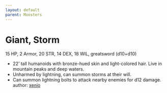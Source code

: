 ```yaml
---
layout: default
parent: Monsters
---
```

# Giant, Storm
15 HP, 2 Armor, 20 STR, 14 DEX, 18 WIL, greatsword (d10+d10)  
- 22’ tall humanoids with bronze-hued skin and light-colored hair. Live in mountain peaks and deep waters.  
- Unharmed by lightning, can summon storms at their will.  
- Can summon lightning bolts to attack nearby enemies for d12 damage.  
author: [xenio](https://xenioinabottle.blogspot.com)
